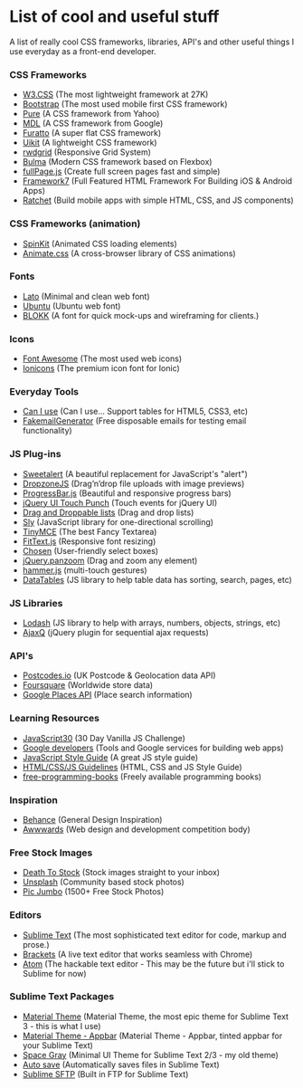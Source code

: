 # List of cool and useful stuff

A list of really cool CSS frameworks, libraries, API's and other useful things I use everyday as a front-end developer.

### CSS Frameworks
  - [W3.CSS](http://www.w3schools.com/w3css/) (The most lightweight framework at 27K)
  - [Bootstrap](http://getbootstrap.com/) (The most used mobile first CSS framework)
  - [Pure](http://purecss.io/) (A CSS framework from Yahoo)
  - [MDL](http://www.getmdl.io/) (A CSS framework from Google)
  - [Furatto](http://icalialabs.github.io/furatto/) (A super flat CSS framework)
  - [Uikit](http://getuikit.com/) (A lightweight CSS framework)
  - [rwdgrid](https://github.com/gsvineeth/rwdgrid) (Responsive Grid System)
  - [Bulma](http://bulma.io/) (Modern CSS framework based on Flexbox)
  - [fullPage.js](https://github.com/alvarotrigo/fullPage.js) (Create full screen pages fast and simple)
  - [Framework7](http://framework7.io/) (Full Featured HTML Framework For Building iOS & Android Apps)
  - [Ratchet](http://goratchet.com/) (Build mobile apps with simple HTML‚ CSS‚ and JS components)

### CSS Frameworks (animation)
  - [SpinKit](http://tobiasahlin.com/spinkit/) (Animated CSS loading elements)
  - [Animate.css](https://daneden.github.io/animate.css/) (A cross-browser library of CSS animations)

### Fonts
  - [Lato](https://www.google.com/fonts/specimen/Lato) (Minimal and clean web font)
  - [Ubuntu](https://fonts.google.com/specimen/Ubuntu) (Ubuntu web font)
  - [BLOKK](http://www.blokkfont.com/) (A font for quick mock-ups and wireframing for clients.)

### Icons
  - [Font Awesome](https://fortawesome.github.io/Font-Awesome/) (The most used web icons)
  - [Ionicons](https://github.com/driftyco/ionicons/) (The premium icon font for Ionic)
   
### Everyday Tools
  - [Can I use](http://caniuse.com/) (Can I use... Support tables for HTML5, CSS3, etc)
  - [FakemailGenerator](http://www.fakemailgenerator.com/) (Free disposable emails for testing email functionality)

### JS Plug-ins
  - [Sweetalert](http://t4t5.github.io/sweetalert/) (A beautiful replacement for JavaScript's "alert")
  - [DropzoneJS](http://www.dropzonejs.com/) (Drag’n’drop file uploads with image previews)
  - [ProgressBar.js](http://kimmobrunfeldt.github.io/progressbar.js/) (Beautiful and responsive progress bars)
  - [jQuery UI Touch Punch](http://touchpunch.furf.com/) (Touch events for jQuery UI)
  - [Drag and Droppable lists](http://bevacqua.github.io/dragula/) (Drag and drop lists)
  - [Sly](http://darsa.in/sly/) (JavaScript library for one-directional scrolling)
  - [TinyMCE](https://github.com/tinymce/tinymce) (The best Fancy Textarea)
  - [FitText.js](https://github.com/davatron5000/FitText.js) (Responsive font resizing)
  - [Chosen](http://harvesthq.github.io/chosen/) (User-friendly select boxes)
  - [jQuery.panzoom](http://timmywil.github.io/jquery.panzoom/) (Drag and zoom any element)
  - [hammer.js](https://github.com/hammerjs/hammer.js) (multi-touch gestures)
  - [DataTables](https://datatables.net/) (JS library to help table data has sorting, search, pages, etc)

### JS Libraries
  - [Lodash](https://lodash.com/) (JS library to help with arrays, numbers, objects, strings, etc)
  - [AjaxQ](http://foliotek.github.io/AjaxQ/) (jQuery plugin for sequential ajax requests)

### API's
  - [Postcodes.io](http://postcodes.io/) (UK Postcode & Geolocation data API)
  - [Foursquare](https://developer.foursquare.com/) (Worldwide store data)
  - [Google Places API](https://developers.google.com/places/) (Place search information)

### Learning Resources
  - [JavaScript30](https://github.com/wesbos/JavaScript30) (30 Day Vanilla JS Challenge)
  - [Google developers](https://developers.google.com/web/) (Tools and Google services for building web apps)
  - [JavaScript Style Guide](https://github.com/airbnb/javascript) (A great JS style guide)
  - [HTML/CSS/JS Guidelines](https://github.com/bendc/frontend-guidelines) (HTML, CSS and JS  Style Guide)
  - [free-programming-books](https://github.com/vhf/free-programming-books) (Freely available programming books)

### Inspiration
  - [Behance](https://www.behance.net/) (General Design Inspiration)
  - [Awwwards](http://www.awwwards.com/) (Web design and development competition body)

### Free Stock Images
  - [Death To Stock](http://deathtothestockphoto.com/) (Stock images straight to your inbox)
  - [Unsplash](https://unsplash.com/) (Community based stock photos)
  - [Pic Jumbo](https://picjumbo.com/) (1500+ Free Stock Photos)

### Editors
  - [Sublime Text](http://www.sublimetext.com/) (The most sophisticated text editor for code, markup and prose.)
  - [Brackets](http://brackets.io/) (A live text editor that works seamless with Chrome)
  - [Atom](http://brackets.io/) (The hackable text editor - This may be the future but i'll stick to Sublime for now)

### Sublime Text Packages
  - [Material Theme](https://github.com/equinusocio/material-theme) (Material Theme, the most epic theme for Sublime Text 3 - this is what I use)
  - [Material Theme - Appbar](https://github.com/equinusocio/material-theme-appbar) (Material Theme - Appbar, tinted appbar for your Sublime Text)
  - [Space Gray](http://kkga.github.io/spacegray/) (Minimal UI Theme for Sublime Text 2/3 - my old theme)
  - [Auto save](https://github.com/jamesfzhang/auto-save) (Automatically saves files in Sublime Text)
  - [Sublime SFTP](https://wbond.net/sublime_packages/sftp) (Built in FTP for Sublime Text)